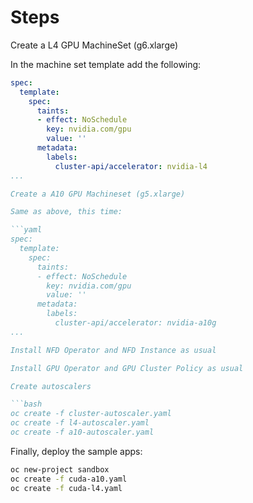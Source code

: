 # Steps

Create a L4 GPU MachineSet (g6.xlarge)

In the machine set template add the following:

```yaml
spec:
  template:
    spec:
      taints:
      - effect: NoSchedule           
        key: nvidia.com/gpu
        value: ''
      metadata:
        labels:
          cluster-api/accelerator: nvidia-l4
...

Create a A10 GPU Machineset (g5.xlarge)

Same as above, this time:

```yaml
spec:
  template:
    spec:
      taints:
      - effect: NoSchedule           
        key: nvidia.com/gpu
        value: ''
      metadata:
        labels:
          cluster-api/accelerator: nvidia-a10g
...

Install NFD Operator and NFD Instance as usual

Install GPU Operator and GPU Cluster Policy as usual

Create autoscalers

```bash
oc create -f cluster-autoscaler.yaml
oc create -f l4-autoscaler.yaml
oc create -f a10-autoscaler.yaml
```

Finally, deploy the sample apps:

```bash
oc new-project sandbox
oc create -f cuda-a10.yaml
oc create -f cuda-l4.yaml
```
